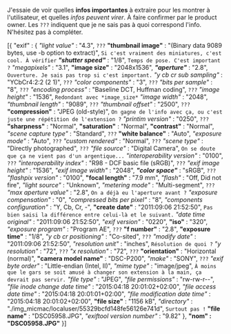 J'essaie de voir quelles **infos importantes** à extraire pour les montrer
à l'utilisateur, et quelles *infos peuvent virer*. À faire confirmer par le
product owner. Les `???` indiquent que je ne sais pas à quoi correspond
l'info. N'hésitez pas à compléter.

[{	"exif" :
	{
		*"light value"* : "4.3", `???`
		**"thumbnail image"** : "(Binary data 9089 bytes, use -b option to extract)", `Si c'est vraiment des miniatures, c'est cool. À vérifier`
		_**"shutter speed"**_ : "1/8", `Temps de pose. C'est important ?`
		*"megapixels"* : "3.1",
		**"image size"** : "2048x1536",
		_**"aperture"**_ : "2.8", `Ouverture. Je sais pas trop si c'est important.`
		*"y cb cr sub sampling"* : "YCbCr4:2:2 (2 1)", `???`
		*"color components"* : "3", `???`
		*"bits per sample"* : "8", `???`
		*"encoding process"* : "Baseline DCT, Huffman coding", `???`
		*"image height"* : "1536", `Redondant avec *image_size*`
		*"image width"* : "2048",
		*"thumbnail length"* : "9089", `???`
		*"thumbnail offset"* : "2500", `???`
		**"compression"** : "JPEG (old-style)", `On gagne de l'info avec ça, ou c'est juste une répétition de l'extension ?`
		*"printim version"* : "0250", `???`
		**"sharpness"** : "Normal",
		**"saturation"** : "Normal",
		**"contrast"** : "Normal",
		*"scene capture type"* : "Standard", `???`
		**"white balance"** : "Auto", 
		*"exposure mode"* : "Auto", `???`
		*"custom rendered"* : "Normal", `???`
		*"scene type"* : "Directly photographed", `???`
		*"file source"* : "Digital Camera", `On se doute que ça ne vient pas d'un argentique...`
		*"interoperability version"* : "0100", `???`
		*"interoperability index"* : "R98 - DCF basic file (sRGB)", `???`
		*"exif image height"* : "1536",
		*"exif image width"* : "2048",
		_**"color space"**_ : "sRGB", `???`
		*"flashpix version"* : "0100",
		**"focal length"** : "7.9 mm",
		*"flash"* : "Off, Did not fire",
		*"light source"* : "Unknown",
		*"metering mode"* : "Multi-segment", `???`
		*"max aperture value"* : "2.8", `On a déjà eu l'aperture avant ?`
		*"exposure compensation"* : "0",
		*"compressed bits per pixel"* : "8",
		*"components configuration"* : "Y, Cb, Cr, -",
		**"create date"** : "2011:09:06 21:52:50", `Pas bien saisi la différence entre celui-là et le suivant.`
		*"date time original"* : "2011:09:06 21:52:50",
		*"exif version"* : "0220",
		**"iso"** : "320",
		*"exposure program"* : "Program AE", `???`
		**"f number"** : "2.8",
		**"exposure time"** : "1/8",
		*"y cb cr positioning"* : "Co-sited", `???`
		*"modify date"* : "2011:09:06 21:52:50",
		*"resolution unit"* : "inches", `Résolution de quoi ?`
		*"y resolution"* : "72", `???`
		*"x resolution"* : "72", `???`
		**"orientation"** : "Horizontal (normal)",
		**"camera model name"** : "DSC-P200",
		*"make"* : "SONY", `???`
		*"exif byte order"* : "Little-endian (Intel, II)",
		*"mime type"* : "image/jpeg", `À moins que le gars se soit amusé à changer son extension à la main, ça devrait pas servir.`
		*"file type"* : "JPEG",
		*"file permissions"* : "rw-rw-r--",
		*"file inode change date time"* : "2015:04:18 20:01:02+02:00",
		*"file access date time"* : "2015:04:18 20:01:01+02:00",
		*"file modification date time"* : "2015:04:18 20:01:02+02:00",
		**"file size"** : "1156 kB",
		*"directory"* : "./img_micmac/localuser/55329bcfd148fe56126e741d", `Surtout pas !`
		**"file name"** : "DSC05958.JPG",
		*"exiftool version number"* : "9.82"
	},
	**"nom" : "DSC05958.JPG"**
}]
